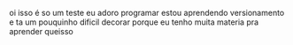 oi isso é so um teste eu adoro programar estou aprendendo versionamento e ta um pouquinho dificil decorar porque eu tenho muita materia pra aprender queisso
